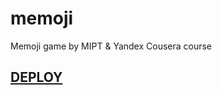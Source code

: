 # memoji
Memoji game by MIPT & Yandex Cousera course

## [DEPLOY](https://firdavs-projects.github.io/memoji/)
